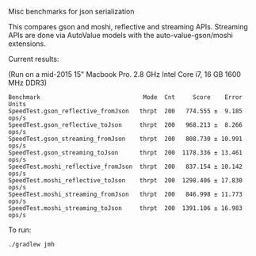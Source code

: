 Misc benchmarks for json serialization

This compares gson and moshi, reflective and streaming APIs. Streaming APIs are done via AutoValue models with the auto-value-gson/moshi extensions.

Current results:

(Run on a mid-2015 15" Macbook Pro. 2.8 GHz Intel Core i7, 16 GB 1600 MHz DDR3)

```
Benchmark                             Mode  Cnt     Score    Error  Units
SpeedTest.gson_reflective_fromJson   thrpt  200   774.555 ±  9.185  ops/s
SpeedTest.gson_reflective_toJson     thrpt  200   968.213 ±  8.266  ops/s
SpeedTest.gson_streaming_fromJson    thrpt  200   808.730 ± 10.991  ops/s
SpeedTest.gson_streaming_toJson      thrpt  200  1178.336 ± 13.461  ops/s
SpeedTest.moshi_reflective_fromJson  thrpt  200   837.154 ± 10.142  ops/s
SpeedTest.moshi_reflective_toJson    thrpt  200  1298.406 ± 17.830  ops/s
SpeedTest.moshi_streaming_fromJson   thrpt  200   846.998 ± 11.773  ops/s
SpeedTest.moshi_streaming_toJson     thrpt  200  1391.106 ± 16.983  ops/s
```

To run:

`./gradlew jmh`
